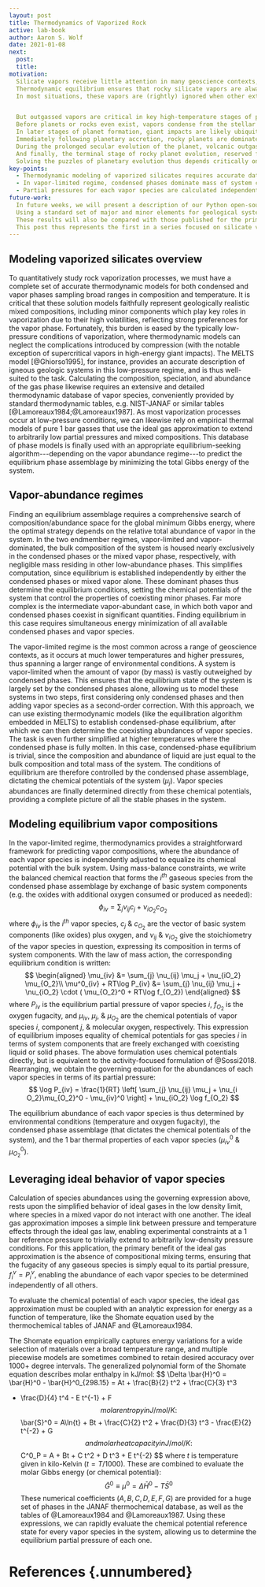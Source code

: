 ```yaml
---
layout: post
title: Thermodynamics of Vaporized Rock
active: lab-book
author: Aaron S. Wolf
date: 2021-01-08
next:
  post:
  title:
motivation:
  Silicate vapors receive little attention in many geoscience contexts, but these outgassed vapors play key roles in planetary evolution spanning the full range of planetary length- and time-scales, from the earliest proto-dust grains to the eventual erosion and erasure of entire rocky planets.
  Thermodynamic equilibrium ensures that rocky silicate vapors are always present above condensed (liquid or solid) phases, though typically at very low pressures.
  In most situations, these vapors are (rightly) ignored when other external processes dominate, such as the biotically controlled surface conditions on Earth.


  But outgassed vapors are critical in key high-temperature stages of planetary evolution, which appear throughout the planet's lifetime.
  Before planets or rocks even exist, vapors condense from the stellar nebula to form the original planetary building blocks.
  In later stages of planet formation, giant impacts are likely ubiquitous and readily produce global-scale melting and vaporization.
  Immediately following planetary accretion, rocky planets are dominated by deep magma oceans (especially after giant impacts) that exchange both volatile and refractory elements with silicate vapor and steam atmospheres.
  During the prolonged secular evolution of the planet, volcanic outgassing controls the long-term exchange of matter (primarily volatile and moderately volatile elements) between interiors and atmospheres.
  And finally, the terminal stage of rocky planet evolution, reserved for those parked too close to the surface of their parent star, involves progressive vaporization and whole-scale erosion by atmospheric escape, afflicting victims of both planetary migration and runaway stellar expansion in the red-giant phase.
  Solving the puzzles of planetary evolution thus depends critically on our ability to model silicate vapors and their interplay with liquid and solid phases through condensation and vaporization processes.
key-points:
  - Thermodynamic modeling of vaporized silicates requires accurate databases of both condensed (liquid & solid) phases as well as all possible vapor species.
  - In vapor-limited regime, condensed phases dominate mass of system controlling equilibrium chemical potentials, allowing vapor species to be calculated as 2nd-order correction.
  - Partial pressures for each vapor species are calculated independently (reflecting ideal behavior), assuming equilibrium reaction with condensed phases.
future-work:
  In future weeks, we will present a description of our Python open-source software, [VapoRock](https://gitlab.com/ENKI-portal/vaporock), (currently in the working prototype stage) that was created based on this theoretical framework.
  Using a standard set of major and minor elements for geological systems, we will predict coexisting equilibrium vapor atmospheres corresponding to typical planetary compositions.
  These results will also be compared with those published for the primary existing closed-source modeling tool, MAGMA.
  This post thus represents the first in a series focused on silicate vaporization modeling that will form the core of a manuscript showcasing the new VapoRock software.
---
```


<!-- Motivation -->
<!-- # [[202101030642]] Role of vaporized rock throughout planetary evolution -->

## Modeling vaporized silicates overview
<!-- # [[202101050640]] Modeling vaporized silicates overview -->

To quantitatively study rock vaporization processes, we must have a complete set of accurate thermodynamic models for both condensed and vapor phases sampling broad ranges in composition and temperature.
It is critical that these solution models faithfully represent geologically realistic mixed compositions, including minor components which play key roles in vaporization due to their high volatilities, reflecting strong preferences for the vapor phase.
Fortunately, this burden is eased by the typically low-pressure conditions of vaporization, where thermodynamic models can neglect the complications introduced by compression (with the notable exception of supercritical vapors in high-energy giant impacts).
The MELTS model [@Ghiorso1995], for instance, provides an accurate description of igneous geologic systems in this low-pressure regime, and is thus well-suited to the task.
Calculating the composition, speciation, and abundance of the gas phase likewise requires an extensive and detailed thermodynamic database of vapor species, conveniently provided by standard thermodynamic tables, e.g. NIST-JANAF or similar tables [@Lamoreaux1984;@Lamoreaux1987].
As most vaporization processes occur at low-pressure conditions, we can likewise rely on empirical thermal models of pure 1 bar gasses that use the ideal gas approximation to extend to arbitrarily low partial pressures and mixed compositions.
This database of phase models is finally used with an appropriate equilibrium-seeking algorithm---depending on the vapor abundance regime---to predict the equilibrium phase assemblage by minimizing the total Gibbs energy of the system.


##  Vapor-abundance regimes
<!-- # [[202101051402]] Vapor equilibrium modeling regimes -->

Finding an equilibrium assemblage requires a comprehensive search of composition/abundance space for the global minimum Gibbs energy, where the optimal strategy depends on the relative total abundance of vapor in the system.
In the two endmember regimes, vapor-limited and vapor-dominated, the bulk composition of the system is housed nearly exclusively in the condensed phases or the mixed vapor phase, respectively, with negligible mass residing in other low-abundance phases.
This simplifies computation, since equilibrium is established independently by either the condensed phases or mixed vapor alone.
These dominant phases thus determine the equilibrium conditions, setting the chemical potentials of the system that control the properties of coexisting minor phases.
Far more complex is the intermediate vapor-abundant case, in which both vapor and condensed phases coexist in significant quantities.
Finding equilibrium in this case requires simultaneous energy minimization of all available condensed phases and vapor species.

<!-- # [[202101060632]] Vapor-limited equilibrium modeling -->

The vapor-limited regime is the most common across a range of geoscience contexts, as it occurs at much lower temperatures and higher pressures, thus spanning a larger range of environmental conditions.
A system is vapor-limited when the amount of vapor (by mass) is vastly outweighed by condensed phases.
This ensures that the equilibrium state of the system is largely set by the condensed phases alone, allowing us to model these systems in two steps, first considering only condensed phases and then adding vapor species as a second-order correction.
With this approach, we can use existing thermodynamic models (like the equilibration algorithm embedded in MELTS) to establish condensed-phase equilibrium, after which we can then determine the coexisting abundances of vapor species.
The task is even further simplified at higher temperatures where the condensed phase is fully molten.
In this case, condensed-phase equilibrium is trivial, since the composition and abundance of liquid are just equal to the bulk composition and total mass of the system.
The conditions of equilibrium are therefore controlled by the condensed phase assemblage, dictating the chemical potentials of the system ($\mu_j$). <!-- [[202011231519]] -->
Vapor species abundances are finally determined directly from these chemical potentials, providing a complete picture of all the stable phases in the system.


## Modeling equilibrium vapor compositions
<!-- # [[202006110721]] Equilibrium Vapor Species Abundances above Condensed Phs -->

<!-- Equilibrium abundances of every vapor species above a condensed phase are readily calculated given a model of each pure species at 1 bar. -->
In the vapor-limited regime, thermodynamics provides a straightforward framework for predicting vapor compositions, where the abundance of each vapor species is independently adjusted to equalize its chemical potential with the bulk system.
Using mass-balance constraints, we write the balanced chemical reaction that forms the $i^{th}$ gaseous species from the condensed phase assemblage by exchange of basic system components (e.g. the oxides with additional oxygen consumed or produced as needed):
$$
\phi_{iv} = \sum_{j} \nu_{ij} c_j + \nu_{iO_2} c_{O_2}
$$
where $\phi_{iv}$ is the $i^{th}$ vapor species, $c_j$ & $c_{O_2}$ are the vector of basic system components (like oxides) plus oxygen, and $\nu_{ij}$ & $\nu_{iO_2}$ give the stoichiometry of the vapor species in question, expressing its composition in terms of system components.
With the law of mass action, the corresponding equilibrium condition is written:
$$
\begin{aligned}
\mu_{iv} &= \sum_{j} \nu_{ij} \mu_j + \nu_{iO_2} \mu_{O_2}\\
\mu^0_{iv} + RT\log P_{iv} &= \sum_{j} \nu_{ij} \mu_j + \nu_{iO_2} \cdot ( \mu_{O_2}^0 + RT\log f_{O_2})
\end{aligned}
$$
where $P_{iv}$ is the equilibrium partial pressure of vapor species $i$, $f_{O_2}$ is the oxygen fugacity, and $\mu_{iv}$, $\mu_j$, & $\mu_{O_2}$ are the chemical potentials of vapor species $i$, component $j$, & molecular oxygen, respectively.
This expression of equilibrium imposes equality of chemical potentials for gas species $i$ in terms of system components that are freely exchanged with coexisting liquid or solid phases.
The above formulation uses chemical potentials directly, but is equivalent to the activity-focused formulation of @Sossi2018.
Rearranging, we obtain the governing equation for the abundances of each vapor species in terms of its partial pressure:
$$
\log P_{iv} = \frac{1}{RT} \left[ \sum_{j} \nu_{ij} \mu_j + \nu_{i O_2}\mu_{O_2}^0 - \mu_{iv}^0 \right] + \nu_{iO_2} \log f_{O_2}
$$
<!-- {#eq:vapor-abundances} -->
The equilibrium abundance of each vapor species is thus determined by environmental conditions (temperature and oxygen fugacity), the condensed phase assemblage (that dictates the chemical potentials of the system), and the 1 bar thermal properties of each vapor species ($\mu_{iv}^0$ & $\mu^0_{O_2}$).
<!-- **[NOTE-ASW: need to mention calculation of muj using melts]** -->


## Leveraging ideal behavior of vapor species
<!-- # [[202006090637]] Overview of modeling vapor species thermodynamics -->

<!-- **[NOTE-ASW: label eqns using fignos or change this ref]** -->
Calculation of species abundances using the governing expression above, rests upon the simplified behavior of ideal gases in the low density limit, where species in a mixed vapor do not interact with one another.
The ideal gas approximation imposes a simple link between pressure and temperature effects through the ideal gas law, enabling experimental constraints at a 1 bar reference pressure to trivially extend to arbitrarily low-density pressure conditions.
For this application, the primary benefit of the ideal gas approximation is the absence of compositional mixing terms, ensuring that the fugacity of any gaseous species is simply equal to its partial pressure, $f_{i}^v=P_i^v$, enabling the abundance of each vapor species to be determined independently of all others.

To evaluate the chemical potential of each vapor species, the ideal gas approximation must be coupled with an analytic expression for energy as a function of temperature, like the Shomate equation used by the thermochemical tables of JANAF and @Lamoreaux1984.
<!-- ## Shomate Equation -->
<!-- # [[202006090659]] Shomate Equation -->
<!-- The Shomate equation provides an analytic empirical description of the chemical potential of a phase as a function of temperature evaluated at a (1 bar) reference pressure. -->
The Shomate equation empirically captures energy variations for a wide selection of materials over a broad temperature range, and multiple piecewise models are sometimes combined to retain desired accuracy over 1000+ degree intervals.
The generalized polynomial form of the Shomate equation describes molar enthalpy in kJ/mol:
$$
\Delta \bar{H}^0 = \bar{H}^0 - \bar{H}^0_{298.15} = At + \frac{B}{2} t^2 + \frac{C}{3} t^3
+ \frac{D}{4} t^4 - E t^{-1} + F
$$
molar entropy in J/mol/K:
$$
\bar{S}^0 = A\ln{t} + Bt + \frac{C}{2} t^2 + \frac{D}{3} t^3 - \frac{E}{2} t^{-2} + G
$$
and molar heat capacity in J/mol/K:
$$
C^0_P = A + Bt + C t^2 + D t^3 + E t^{-2}
$$
where $t$ is temperature given in kilo-Kelvin ($t = T/1000$).
These are combined to evaluate the molar Gibbs energy (or chemical potential):
$$
\bar{G}^0 \equiv \mu^0 = \Delta \bar{H}^0 - T \bar{S}^0
$$
These numerical coefficients ($A,B,C,D,E,F,G$) are provided for a huge set of phases in the JANAF thermochemical database, as well as the tables of @Lamoreaux1984 and @Lamoreaux1987.
Using these expressions, we can rapidly evaluate the chemical potential reference state for every vapor species in the system, allowing us to determine the equilibrium partial pressure of each one.
<!-- **[NOTE-ASW: reference governing eqn above once eqnos pkg working]** -->


# References {.unnumbered}
